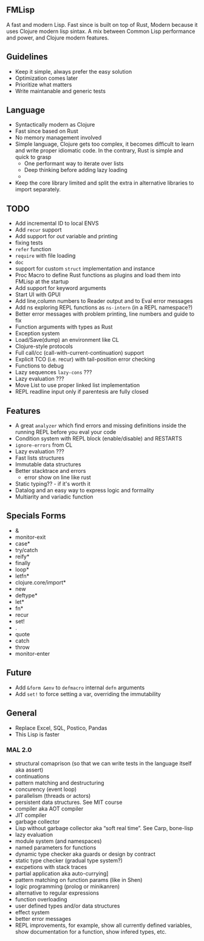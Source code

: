 ## FMLisp

A fast and modern Lisp. Fast since is built on top of Rust, Modern because it uses Clojure modern lisp sintax. A mix between Common Lisp performance and power, and Clojure modern features.

## Guidelines

- Keep it simple, always prefer the easy solution
- Optimization comes later
- Prioritize what matters
- Write maintanable and generic tests

## Language

- Syntactically modern as Clojure
- Fast since based on Rust
- No memory management involved
- Simple language, Clojure gets too complex, it becomes difficult to learn and write proper idiomatic code. In the contrary, Rust is simple and quick to grasp
  - One performant way to iterate over lists
  - Deep thinking before adding lazy loading
  -
- Keep the core library limited and split the extra in alternative libraries to import separately.

## TODO

- Add incremental ID to local ENVS
- Add `recur` support
- Add support for _out_ variable and printing
- fixing tests
- `refer` function
- `require` with file loading
- `doc`
- support for custom `struct` implementation and instance
- Proc Macro to define Rust functions as plugins and load them into FMLisp at the startup
- Add support for keyword arguments
- Start UI with GPUI
- Add line,column numbers to Reader output and to Eval error messages
- Add ns exploring REPL functions as `ns-intern` (in a REPL namespace?)
- Better error messages with problem printing, line numbers and guide to fix
- Function arguments with types as Rust
- Exception system
- Load/Save(dump) an environment like CL
- Clojure-style protocols
- Full call/cc (call-with-current-continuation) support
- Explicit TCO (i.e. recur) with tail-position error checking
- Functions to debug
- Lazy sequences `lazy-cons` ???
- Lazy evaluation ???
- Move List to use proper linked list implementation
- REPL readline input only if parentesis are fully closed

## Features

- A great `analyzer` which find errors and missing definitions inside the running REPL before you eval your code
- Condition system with REPL block (enable/disable) and RESTARTS
- `ignore-errors` from CL
- Lazy evaluation ???
- Fast lists structures
- Immutable data structures
- Better stacktrace and errors
  - error show on line like rust
- Static typing?? - if it's worth it
- Datalog and an easy way to express logic and formality
- Multiarity and variadic function

## Specials Forms

- &
- monitor-exit
- case\*
- try/catch
- reify\*
- finally
- loop\*
- letfn\*
- clojure.core/import\*
- new
- deftype\*
- let\*
- fn\*
- recur
- set!
- .
- quote
- catch
- throw
- monitor-enter

## Future

- Add `&form &env` to `defmacro` internal `defn` arguments
- Add `set!` to force setting a var, overriding the immutability

## General

- Replace Excel, SQL, Postico, Pandas
- This Lisp is faster

### MAL 2.0

- structural comaprison (so that we can write tests in the language itself aka assert)
- continuations
- pattern matching and destructuring
- concurency (event loop)
- parallelism (threads or actors)
- persistent data structures. See MIT course
- compiler aka AOT compiler
- JIT compiler
- garbage collector
- Lisp without garbage collector aka “soft real time”. See Carp, bone-lisp
- lazy evaluation
- module system (and namespaces)
- named parameters for functions
- dynamic type checker aka guards or design by contract
- static type checker (gradual type system?)
- excpetions with stack traces
- partial application aka auto-currying]
- pattern matching on function params (like in Shen)
- logic programming (prolog or minikanren)
- alternative to regular expressions
- function overloading
- user defined types and/or data structures
- effect system
- better error messages
- REPL improvements, for example, show all currently defined variables, show documentation for a function, show infered types, etc.
